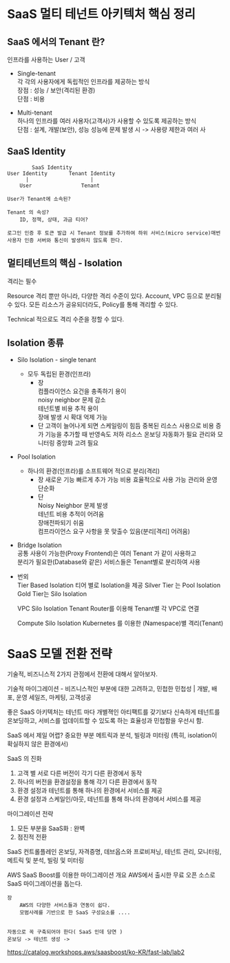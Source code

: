 # SaaS 멀티 테넌트 아키텍처 핵심 정리

## SaaS 에서의 Tenant 란?

인프라를 사용하는 User / 고객

* Single-tenant  
  각 각의 사용자에게 독립적인 인프라를 제공하는 방식  
  장점 : 성능 / 보안(격리된 환경)  
  단점 : 비용  

* Multi-tenant  
  하나의 인프라를 여러 사용자(고객사)가 사용할 수 있도록 제공하는 방식  
  단점 : 설계, 개발(보안), 성능
  성능에 문제 발생 시 -> 사용량 제한과 여러 사

## SaaS Identity

			SaaS Identity
	User Identity		Tenant Identity
		  |					   |
		User				Tenant
		
	User가 Tenant에 소속된?
	
	Tenant 의 속성?
		ID, 정책, 상태, 과금 티어?
		
	로그인 인증 후 토큰 발급 시 Tenant 정보를 추가하여 하위 서비스(micro service)매번 
	사용자 인증 서버와 통신이 발생하지 않도록 한다.
	
## 멀티테넌트의 핵심 - Isolation

격리는 필수
	
Resource 격리 뿐만 아니라, 다양한 격리 수준이 있다.
Account, VPC 등으로 분리될 수 있다.
모든 리소스가 공유되더라도, Policy를 통해 격리할 수 있다.
	
Technical 적으로도 격리 수준을 정할 수 있다.

## Isolation 종류

* Silo Isolation - single tenant  
  * 모두 독립된 환경(인프라)  
    * 장  
      컴플라이언스 요건을 충족하기 용이  
      noisy neighbor 문제 감소  
      테넌트별 비용 추적 용이  
      장애 발생 시 확대 억제 가능  
    * 단
      고객이 늘어나게 되면 스케일링이 힘듬
      중복된 리소스 사용으로 비용 증가
      기능을 추가할 때 반영속도 저하
      리소스 온보딩 자동화가 필요
      관리와 모니터링 중앙화 고려 필요

* Pool Isolation
  * 하나의 환경(인프라)를 소프트웨어 적으로 분리(격리)
    * 장
      새로운 기능 빠르게 추가 가능
      비용 효율적으로 사용 가능
      관리와 운영 단순화
    * 단  
      Noisy Neighbor 문제 발생  
      테넌트 비용 추적이 어려움  
      장애전파되기 쉬움  
      컴프라이언스 요구 사항을 못 맞출수 있음(분리[격리] 어려움)  

* Bridge Isolation  
  공통 사용이 가능한(Proxy Frontend)은 여러 Tenant 가 같이 사용하고  
  분리가 필요한(Database와 같은) 서비스들은 Tenant별로 분리하여 사용  

* 번외  
	Tier Based Isolation
		티어 별로 Isolation을 제공
			Silver Tier 는 Pool Isolation
			Gold Tier는 Silo Isolation 
		
	VPC Silo Isolation
		Tenant Router를 이용해 Tenant별 각 VPC로 연결
		
	Compute Silo Isolation
		Kubernetes 를 이용한 (Namespace)별 격리(Tenant)
	


# SaaS 모델 전환 전략

기술적, 비즈니스적 2가지 관점에서 전환에 대해서 알아보자.

기술적 마이그레이션 - 비즈니스적인 부분에 대한 고려하고, 민첩한 
민첩성 | 	개발, 	배포, 	운영
			세일즈, 마케팅, 고객성공


좋은 SaaS 아키텍처는 테넌트 마다 개별젹인 아티팩트를 갖기보다 신속하게 테넌트를 온보딩하고, 
서비스를 업데이트할 수 있도록 하는 효율성과 민첩함을 우선시 함.

SaaS 에서 제일 어렵? 중요한 부분
메트릭과 분석, 빌링과 미터링
(특히, isolation이 확실하지 않은 환경에서)

SaaS 의 진화
1. 고객 별 서로 다른 버전이 각기 다른 환경에서 동작
2. 하나의 버전을 환경설정을 통해 각기 다른 환경에서 동작
3. 환경 설정과 테넌트를 통해 하나의 환경에서 서비스를 제공
4. 환경 설정과 스케일인/아웃, 테넌트를 통해 하나의 환경에서 서비스를 제공

마이그레이션 전략
1. 모든 부분을 SaaS화 : 완벽
2. 점진적 전환

SaaS 컨트롤플레인
온보딩, 자격증명, 데브옵스와 프로비져닝, 테넌트 관리,
모니터링, 메트릭 및 분석, 빌링 및 미터링


AWS SaaS Boost를 이용한 마이그레이션
	개요
		AWS에서 출시한 무료 오픈 소스로 SaaS 마이그레이션을 돕는다.
	
	장
		AWS의 다양한 서비스들과 연동이 쉽다.
		모범사례를 기반으로 한 SaaS 구성요소를 .... 


	자동으로 꼭 구축되어야 한다( SaaS 인데 당연 )
	온보딩 -> 테넌트 생성 -> 



https://catalog.workshops.aws/saasboost/ko-KR/fast-lab/lab2
